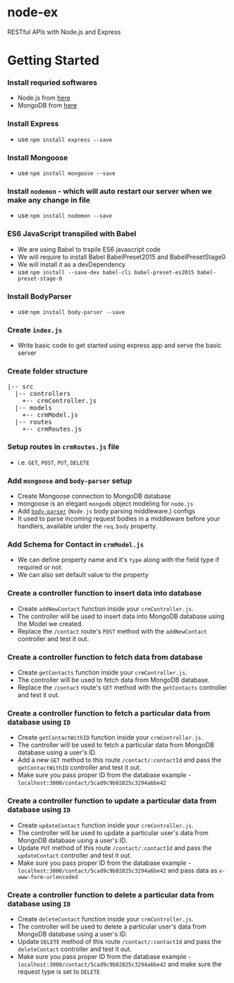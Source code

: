# node-ex
RESTful APIs with Node.js and Express

# Getting Started

### Install requried softwares
- Node.js from [here](nodejs.org)
- MongoDB from [here](mongodb.com)

### Install Express
- use `npm install express --save`

### Install Mongoose
- use `npm install mongoose --save`

### Install `nodemon` - which will auto restart our server when we make any change in file
- use `npm install nodemon --save`

### ES6 JavaScript transpiled with Babel
- We are using Babel to trspile ES6 javascript code
- We will require to install Babel BabelPreset2015 and BabelPresetStage0
- We will install it as a devDependency
- use `npm install --save-dev babel-cli babel-preset-es2015 babel-preset-stage-0`

### Install BodyParser
- use `npm install body-parser --save`

### Create `index.js`
- Write basic code to get started using express app and serve the basic server

### Create folder structure
<pre>
|-- src
  |-- controllers
    +-- crmController.js
  |-- models
    +-- crmModel.js
  |-- routes
    +-- crmRoutes.js
</pre>

### Setup routes in `crmRoutes.js` file
- i.e. `GET`, `POST`, `PUT`, `DELETE`

### Add `mongoose` and `body-parser` setup
- Create Mongoose connection to MongoDB database
- mongoose is an elegant `mongodb` object modeling for `node.js`
- Add [`body-parser`](https://github.com/expressjs/body-parser) (`Node.js` body parsing middleware.) configs
- It used to parse incoming request bodies in a middleware before your handlers, available under the `req.body` property.

### Add Schema for Contact in `crmModel.js`
- We can define property name and it's `type` along with the field type if required or not.
- We can also set default value to the property

### Create a controller function to insert data into database
- Create `addNewContact` function inside your `crmController.js`.
- The controller will be used to insert data into MongoDB database using the Model we created.
- Replace the `/contact` route's `POST` method with the `addNewContact` controller and test it out.

### Create a controller function to fetch data from database
- Create `getContacts` function inside your `crmController.js`.
- The controller will be used to fetch data from MongoDB database.
- Replace the `/contact` route's `GET` method with the `getContacts` controller and test it out.

### Create a controller function to fetch a particular data from database using `ID`
- Create `getContactWithID` function inside your `crmController.js`.
- The controller will be used to fetch a particular data from MongoDB database using a user's ID.
- Add a new `GET` method to this route `/contact/:contactId` and pass the `getContactWithID` controller and test it out.
- Make sure you pass proper ID from the database example - `localhost:3000/contact/5cad9c9b02825c3294a6be42`

### Create a controller function to update a particular data from database using `ID`
- Create `updateContact` function inside your `crmController.js`.
- The controller will be used to update a particular user's data from MongoDB database using a user's ID.
- Update `PUT` method of this route `/contact/:contactId` and pass the `updateContact` controller and test it out.
- Make sure you pass proper ID from the database example - `localhost:3000/contact/5cad9c9b02825c3294a6be42` and pass data as `x-www-form-urlencoded`

### Create a controller function to delete a particular data from database using `ID`
- Create `deleteContact` function inside your `crmController.js`.
- The controller will be used to delete a particular user's data from MongoDB database using a user's ID.
- Update `DELETE` method of this route `/contact/:contactId` and pass the `deleteContact` controller and test it out.
- Make sure you pass proper ID from the database example - `localhost:3000/contact/5cad9c9b02825c3294a6be42` and make sure the request type is set to `DELETE`